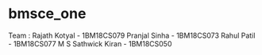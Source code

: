 # bmsce_one

Team :
Rajath Kotyal - 1BM18CS079
Pranjal Sinha - 1BM18CS073
Rahul Patil - 1BM18CS077
M S Sathwick Kiran - 1BM18CS050
